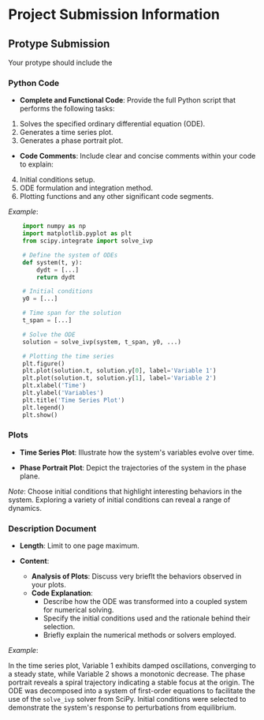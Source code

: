 # Project Submission Information

## Protype Submission

Your protype should include the 

### Python Code

- **Complete and Functional Code**: Provide the full Python script that performs the following tasks:
  
1. Solves the specified ordinary differential equation (ODE).
2. Generates a time series plot.
3. Generates a phase portrait plot.

- **Code Comments**: Include clear and concise comments within your code to explain:
4. Initial conditions setup.
5. ODE formulation and integration method.
6. Plotting functions and any other significant code segments.

*Example*:

```python
    import numpy as np
    import matplotlib.pyplot as plt
    from scipy.integrate import solve_ivp

    # Define the system of ODEs
    def system(t, y):
        dydt = [...]
        return dydt

    # Initial conditions
    y0 = [...]

    # Time span for the solution
    t_span = [...]

    # Solve the ODE
    solution = solve_ivp(system, t_span, y0, ...)

    # Plotting the time series
    plt.figure()
    plt.plot(solution.t, solution.y[0], label='Variable 1')
    plt.plot(solution.t, solution.y[1], label='Variable 2')
    plt.xlabel('Time')
    plt.ylabel('Variables')
    plt.title('Time Series Plot')
    plt.legend()
    plt.show()

```

### Plots

- **Time Series Plot**: Illustrate how the system's variables evolve over time.

- **Phase Portrait Plot**: Depict the trajectories of the system in the phase plane.

*Note*: Choose initial conditions that highlight interesting behaviors in the system. Exploring a variety of initial conditions can reveal a range of dynamics.

### Description Document
- **Length**: Limit to one page maximum.

- **Content**:
  - **Analysis of Plots**: Discuss very brieflt the behaviors observed in your plots.
  - **Code Explanation**:
    - Describe how the ODE was transformed into a coupled system for numerical solving.
    - Specify the initial conditions used and the rationale behind their selection.
    - Briefly explain the numerical methods or solvers employed.

*Example*:

In the time series plot, Variable 1 exhibits damped oscillations, converging to a steady state, while Variable 2 shows a monotonic decrease. The phase portrait reveals a spiral trajectory indicating a stable focus at the origin. The ODE was decomposed into a system of first-order equations to facilitate the use of the `solve_ivp` solver from SciPy. Initial conditions were selected to demonstrate the system's response to perturbations from equilibrium.
